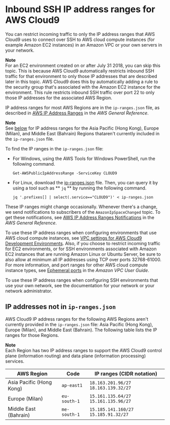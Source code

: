 # Inbound SSH IP address ranges for AWS Cloud9<a name="ip-ranges"></a>

You can restrict incoming traffic to only the IP address ranges that AWS Cloud9 uses to connect over SSH to AWS cloud compute instances \(for example Amazon EC2 instances\) in an Amazon VPC or your own servers in your network\.

**Note**  
For an EC2 environment created on or after July 31 2018, you can skip this topic\. This is because AWS Cloud9 automatically restricts inbound SSH traffic for that environment to only those IP addresses that are described later in this topic\. AWS Cloud9 does this by automatically adding a rule to the security group that's associated with the Amazon EC2 instance for the environment\. This rule restricts inbound SSH traffic over port 22 to only those IP addresses for the associated AWS Region\.

IP address ranges for most AWS Regions are in the `ip-ranges.json` file, as described in [AWS IP Address Ranges](https://docs.aws.amazon.com/general/latest/gr/aws-ip-ranges.html) in the *AWS General Reference*\.

**Note**  
See [below](#non-file-IP) for IP address ranges for the Asia Pacific \(Hong Kong\), Europe \(Milan\), and Middle East \(Bahrain\) Regions thataren't currently included in the `ip-ranges.json` file\. 

 To find the IP ranges in the `ip-ranges.json` file:
+ For Windows, using the AWS Tools for Windows PowerShell, run the following command\.

  ```
  Get-AWSPublicIpAddressRange -ServiceKey CLOUD9
  ```
+ For Linux, download the [ip\-ranges\.json](https://ip-ranges.amazonaws.com/ip-ranges.json) file\. Then, you can query it by using a tool such as ** `jq` ** by running the following command\.

  ```
  jq '.prefixes[] | select(.service=="CLOUD9")' < ip-ranges.json
  ```

These IP ranges might change occasionally\. Whenever there's a change, we send notifications to subscribers of the `AmazonIpSpaceChanged` topic\. To get these notifications, see [AWS IP Address Ranges Notifications](https://docs.aws.amazon.com/general/latest/gr/aws-ip-ranges.html#subscribe-notifications) in the *AWS General Reference*\.

To use these IP address ranges when configuring environments that use AWS cloud compute instances, see [VPC settings for AWS Cloud9 Development Environments](vpc-settings.md)\. Also, if you choose to restrict incoming traffic for EC2 environments, or for SSH environments associated with Amazon EC2 instances that are running Amazon Linux or Ubuntu Server, be sure to also allow at minimum all IP addresses using TCP over ports 32768\-61000\. For more information, and port ranges for other AWS cloud compute instance types, see [Ephemeral ports](https://docs.aws.amazon.com/vpc/latest/userguide/VPC_ACLs.html#VPC_ACLs_Ephemeral_Ports) in the *Amazon VPC User Guide*\.

To use these IP address ranges when configuring SSH environments that use your own network, see the documentation for your network or your network administrator\.

## IP addresses not in `ip-ranges.json`<a name="non-file-IP"></a>

AWS Cloud9 IP address ranges for the following AWS Regions aren't currently provided in the `ip-ranges.json` file: Asia Pacific \(Hong Kong\), Europe \(Milan\), and Middle East \(Bahrain\)\. The following table lists the IP ranges for those Regions\.

**Note**  
Each Region has two IP address ranges to support the AWS Cloud9 control plane \(information routing\) and data plane \(information processing\) services\. 


| AWS Region | Code | IP ranges \(CIDR notation\) | 
| --- | --- | --- | 
|  Asia Pacific \(Hong Kong\)  |  `ap-east1`  |  `18.163.201.96/27` `18.163.139.32/27`  | 
|  Europe \(Milan\)  |  `eu-south-1`  |  `15.161.135.64/27` `15.161.135.96/27`  | 
|  Middle East \(Bahrain\)  |  `me-south-1`  |  `15.185.141.160/27` `15.185.91.32/27`  | 